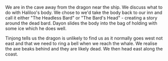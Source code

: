 We are in the cave away from the dragon near the ship. We discuss what to do with Haliloo's body.  We chose to we'd take the body back to our inn and call it either "The Headless Bard" or "The Bard's Head" - creating a story around the dead bard. Dayon slides the body into the bag of holding with some ice which he does well.

 Tinjong tells us the dragon is unlikely to find us as it normally goes west not east and that we need to ring a bell when we reach the whale. We realise the axe beaks behind and they are likely dead. We then head east along the coast. 